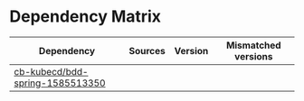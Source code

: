 # Dependency Matrix

Dependency | Sources | Version | Mismatched versions
---------- | ------- | ------- | -------------------
[cb-kubecd/bdd-spring-1585513350](https://github.com/cb-kubecd/bdd-spring-1585513350.git) |  | []() | 
